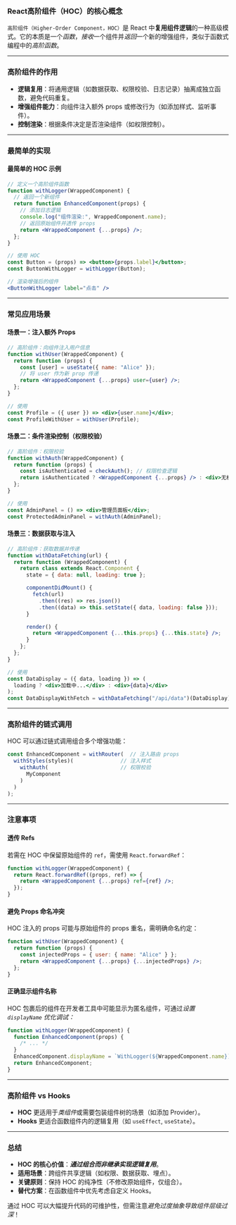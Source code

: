 ### React高阶组件（HOC）的核心概念  
`高阶组件（Higher-Order Component，HOC）`是 React 中**复用组件逻辑**的一种高级模式。它的本质是一个*函数*，*接收*一个组件并*返回*一个新的增强组件，类似于函数式编程中的*高阶函数*。

---

### 高阶组件的作用  
- **逻辑复用**：将通用逻辑（如数据获取、权限校验、日志记录）抽离成独立函数，避免代码重复。  
- **增强组件能力**：向组件注入额外 props 或修改行为（如添加样式、监听事件）。  
- **控制渲染**：根据条件决定是否渲染组件（如权限控制）。  

---

### 最简单的实现
#### 最简单的 HOC 示例  
```jsx  
// 定义一个高阶组件函数  
function withLogger(WrappedComponent) {  
  // 返回一个新组件  
  return function EnhancedComponent(props) {  
    // 添加日志逻辑  
    console.log("组件渲染:", WrappedComponent.name);  
    // 返回原始组件并透传 props  
    return <WrappedComponent {...props} />;  
  };  
}  

// 使用 HOC  
const Button = (props) => <button>{props.label}</button>;  
const ButtonWithLogger = withLogger(Button);  

// 渲染增强后的组件  
<ButtonWithLogger label="点击" />  
```

---

### 常见应用场景  

#### 场景一：注入额外 Props  
```jsx  
// 高阶组件：向组件注入用户信息  
function withUser(WrappedComponent) {  
  return function (props) {  
    const [user] = useState({ name: "Alice" });  
    // 将 user 作为新 prop 传递  
    return <WrappedComponent {...props} user={user} />;  
  };  
}  

// 使用  
const Profile = ({ user }) => <div>{user.name}</div>;  
const ProfileWithUser = withUser(Profile);  
```

#### 场景二：条件渲染控制（权限校验）
```jsx  
// 高阶组件：权限校验  
function withAuth(WrappedComponent) {  
  return function (props) {  
    const isAuthenticated = checkAuth(); // 权限检查逻辑  
    return isAuthenticated ? <WrappedComponent {...props} /> : <div>无权访问</div>;  
  };  
}  

// 使用  
const AdminPanel = () => <div>管理员面板</div>;  
const ProtectedAdminPanel = withAuth(AdminPanel);  
```

#### 场景三：数据获取与注入  
```jsx  
// 高阶组件：获取数据并传递  
function withDataFetching(url) {  
  return function (WrappedComponent) {  
    return class extends React.Component {  
      state = { data: null, loading: true };  

      componentDidMount() {  
        fetch(url)  
          .then((res) => res.json())  
          .then((data) => this.setState({ data, loading: false }));  
      }  

      render() {  
        return <WrappedComponent {...this.props} {...this.state} />;  
      }  
    };  
  };  
}  

// 使用  
const DataDisplay = ({ data, loading }) => (  
  loading ? <div>加载中...</div> : <div>{data}</div>  
);  
const DataDisplayWithFetch = withDataFetching("/api/data")(DataDisplay);  
```

---

### 高阶组件的链式调用  
HOC 可以通过链式调用组合多个增强功能：  
```jsx  
const EnhancedComponent = withRouter(  // 注入路由 props  
  withStyles(styles)(               // 注入样式  
    withAuth(                       // 权限校验  
      MyComponent  
    )  
  )  
);  
```

---

### 注意事项  

#### 透传 Refs  
若需在 HOC 中保留原始组件的 `ref`，需使用 `React.forwardRef`：  
```jsx  
function withLogger(WrappedComponent) {  
  return React.forwardRef((props, ref) => {  
    return <WrappedComponent {...props} ref={ref} />;  
  });  
}  
```

#### 避免 Props 命名冲突  
HOC 注入的 props 可能与原始组件的 props 重名，需明确命名约定：  
```jsx  
function withUser(WrappedComponent) {  
  return function (props) {  
    const injectedProps = { user: { name: "Alice" } };  
    return <WrappedComponent {...props} {...injectedProps} />;  
  };  
}  
```

#### 正确显示组件名称  
HOC 包裹后的组件在开发者工具中可能显示为匿名组件，可通过*设置 `displayName` 优化调试：*
```jsx  
function withLogger(WrappedComponent) {  
  function EnhancedComponent(props) {  
    /* ... */  
  }  
  EnhancedComponent.displayName = `WithLogger(${WrappedComponent.name})`;  
  return EnhancedComponent;  
}  
```

---

### 高阶组件 vs Hooks  
- **HOC** 更适用于*类组件*或需要包装组件树的场景（如添加 Provider）。  
- **Hooks** 更适合函数组件内的逻辑复用（如 `useEffect`, `useState`）。  

---

### 总结  
- **HOC 的核心价值**：***通过组合而非继承实现逻辑复用***。  
- **适用场景**：跨组件共享逻辑（如权限、数据获取、埋点）。  
- **关键原则**：保持 HOC 的纯净性（不修改原始组件，仅组合）。  
- **替代方案**：在函数组件中优先考虑自定义 Hooks。  

通过 HOC 可以大幅提升代码的可维护性，但需注意*避免过度抽象导致组件层级过深*！